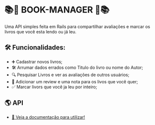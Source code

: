 # 📚📖 BOOK-MANAGER 📖📚

Uma API simples feita em Rails para compartilhar avaliações e marcar os livros que você esta lendo ou já leu.

## 🛠️ Funcionalidades: 
  - ➕ Cadastrar novos livros;
  - 🛠️ Arrumar dados errados como Titulo do livro ou nome do Autor;
  - 🔍 Pesquisar Livros e ver as avaliações de outros usuários;
  - 💯 Adicionar um review e uma nota para os livos que você quer;
  - ✅ Marcar livors que você ja leu por inteiro;

## 🌎 API
- [📄 Veja a documentação para utilizar!](./doc/endpoints.md)